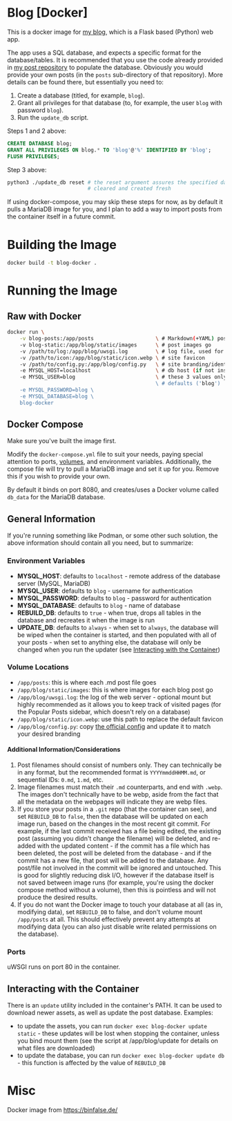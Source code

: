 # Blog [Docker]
This is a docker image for
[my blog](https://gitlab.matthewrease.net/matthew/blog), which is a Flask based
(Python) web app.

The app uses a SQL database, and expects a specific format for the
database/tables. It is recommended that you use the code already provided in
[my post repository](https://gitlab.matthewrease.net/matthew/blog-posts) to
populate the database. Obviously you would provide your own posts (in the
`posts` sub-directory of that repository). More details can be found there, but
essentially you need to:

1. Create a database (titled, for example, `blog`).
2. Grant all privileges for that database (to, for example, the user `blog` with
password `blog`).
3. Run the `update_db` script.

Steps 1 and 2 above:
```sql
CREATE DATABASE blog;
GRANT ALL PRIVILEGES ON blog.* TO 'blog'@'%' IDENTIFIED BY 'blog';
FLUSH PRIVILEGES;
```

Step 3 above:
```sh
python3 ./update_db reset # the reset argument assures the specified database is
                          # cleared and created fresh
```

If using docker-compose, you may skip these steps for now, as by default it
pulls a MariaDB image for you, and I plan to add a way to import posts from the
container itself in a future commit.

# Building the Image
```sh
docker build -t blog-docker .
```

# Running the Image
## Raw with Docker
```bash
docker run \
    -v blog-posts:/app/posts                    \ # Markdown(+YAML) post files
    -v blog-static:/app/blog/static/images      \ # post images go
    -v /path/to/log:/app/blog/uwsgi.log         \ # log file, used for "Popular Posts"
    -v /path/to/icon:/app/blog/static/icon.webp \ # site favicon
    -v /path/to/config.py:/app/blog/config.py   \ # site branding/identity
    -e MYSQL_HOST=localhost                     \ # db host (if not inside the same service/pod)
    -e MYSQL_USER=blog                          \ # these 3 values only needed if they aren't the
                                                \ # defaults ('blog')
    -e MYSQL_PASSWORD=blog \
    -e MYSQL_DATABASE=blog \
    blog-docker
```
## Docker Compose
Make sure you've built the image first.

Modify the `docker-compose.yml` file to suit your needs, paying special
attention to ports, [volumes](#volume-locations), and environment variables.
Additionally, the compose file will try to pull a MariaDB image and set it up
for you. Remove this if you wish to provide your own.

By default it binds on port 8080, and creates/uses a Docker volume called
`db_data` for the MariaDB database.
## General Information
If you're running something like Podman, or some other such solution, the above
information should contain all you need, but to summarize:
### Environment Variables
- **MYSQL_HOST**: defaults to `localhost` - remote address of the database
server (MySQL, MariaDB)
- **MYSQL_USER**: defaults to `blog` - username for authentication
- **MYSQL_PASSWORD**: defaults to `blog` - password for authentication
- **MYSQL_DATABASE**: defaults to `blog` - name of database
- **REBUILD_DB**: defaults to `true` - when true, drops all tables in the
database and recreates it when the image is run
- **UPDATE_DB**: defaults to `always` - when set to `always`, the database will
be wiped when the container is started, and then populated with all of your
posts - when set to anything else, the database will only be changed when you
run the updater (see
[Interacting with the Container](#interacting-with-the-container))
### Volume Locations
- `/app/posts`: this is where each .md post file goes
- `/app/blog/static/images`: this is where images for each blog post go
- `/app/blog/uwsgi.log`: the log of the web server - optional mount but highly
recommended as it allows you to keep track of visited pages (for the Popular
Posts sidebar, which doesn't rely on a database)
- `/app/blog/static/icon.webp`: use this path to replace the default favicon
- `/app/blog/config.py`: copy
[the official config](https://gitlab.matthewrease.net/matthew/blog/-/raw/master/config.py)
and update it to match your desired branding
#### Additional Information/Considerations
1. Post filenames should consist of numbers only. They can technically be in any
format, but the recommended format is `YYYYmmddHHMM.md`, or sequential IDs:
`0.md`, `1.md`, etc.
2. Image filenames must match their `.md` counterparts, and end with `.webp`.
The images don't technically have to be webp, aside from the fact that all the
metadata on the webpages will indicate they are webp files.
3. If you store your posts in a `.git` repo (that the container can see), and
set `REBUILD_DB` to `false`, then the database will be updated on each image
run, based on the changes in the most recent git commit. For example, if the
last commit received has a file being edited, the existing post (assuming you
didn't change the filename) will be deleted, and re-added with the updated
content - if the commit has a file which has been deleted, the post will be
deleted from the database - and if the commit has a new file, that post will be
added to the database. Any post/file not involved in the commit will be ignored
and untouched. This is good for slightly reducing disk I/O, however if the
database itself is not saved between image runs (for example, you're using the
docker compose method without a volume), then this is pointless and will not
produce the desired results.
4. If you do not want the Docker image to touch your database at all (as in,
modifying data), set `REBUILD_DB` to false, and don't volume mount `/app/posts`
at all. This should effectively prevent any attempts at modifying data (you can
also just disable write related permissions on the database).
### Ports
uWSGI runs on port 80 in the container.
## Interacting with the Container
There is an `update` utility included in the container's PATH. It can be used to
download newer assets, as well as update the post database. Examples:
- to update the assets, you can run `docker exec blog-docker update static` -
these updates will be lost when stopping the container, unless you bind mount
them (see the script at /app/blog/update for details on what files are
downloaded)
- to update the database, you can run `docker exec blog-docker update db` - this
function is affected by the value of `REBUILD_DB`

# Misc
Docker image from https://binfalse.de/
